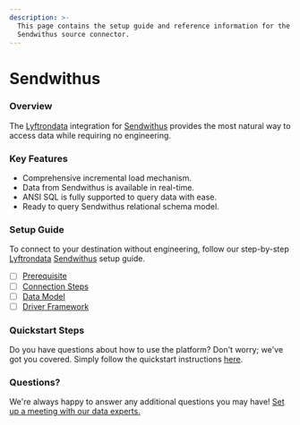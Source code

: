 ```yaml
---
description: >-
  This page contains the setup guide and reference information for the
  Sendwithus source connector.
---
```


# Sendwithus

### Overview

The [Lyftrondata](https://www.lyftrondata.com/) integration for [Sendwithus](https://www.lyftrondata.com/integration/business-analytics/sendwithus/) provides the most natural way to access data while requiring no engineering.

### Key Features

* Comprehensive incremental load mechanism.
* Data from Sendwithus is available in real-time.
* ANSI SQL is fully supported to query data with ease.
* Ready to query Sendwithus relational schema model.

### Setup Guide

To connect to your destination without engineering, follow our step-by-step [Lyftrondata](https://www.lyftrondata.com/) [Sendwithus](https://www.lyftrondata.com/integration/business-analytics/sendwithus/) setup guide.

* [ ] [Prerequisite](prerequisite.md)
* [ ] [Connection Steps](connection-steps.md)
* [ ] [Data Model](data-model/erd.md)
* [ ] [Driver Framework](driver-framework/)

### Quickstart Steps

Do you have questions about how to use the platform? Don't worry; we've got you covered. Simply follow the quickstart instructions [here](../../).

### Questions? <a href="#questions" id="questions"></a>

We're always happy to answer any additional questions you may have! [Set up a meeting with our data experts.](https://www.lyftrondata.com/book-a-meeting/)
